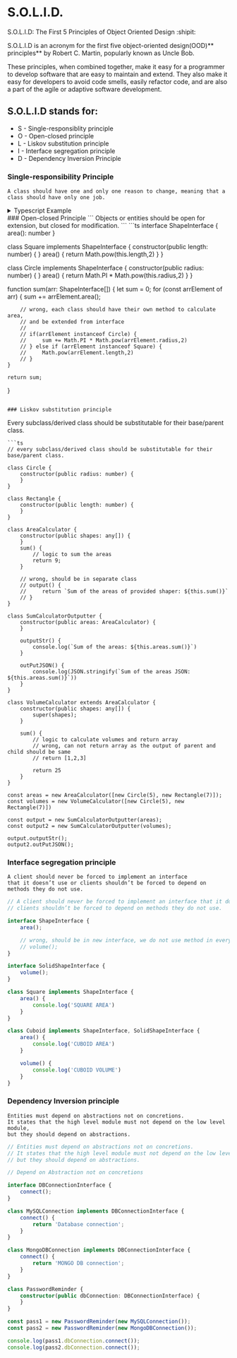 # S.O.L.I.D. 
S.O.L.I.D: The First 5 Principles of Object Oriented Design :shipit:

S.O.L.I.D is an acronym for the first five object-oriented design(OOD)** principles** by Robert C. Martin, popularly known as Uncle Bob.

These principles, when combined together, make it easy for a programmer to develop software that are easy to maintain and extend.
They also make it easy for developers to avoid code smells, easily refactor code, and are also a part of the agile or adaptive software development.


## S.O.L.I.D stands for:

- S - Single-responsiblity principle
- O - Open-closed principle
- L - Liskov substitution principle
- I - Interface segregation principle
- D - Dependency Inversion Principle


### Single-responsibility Principle
```
A class should have one and only one reason to change, meaning that a class should have only one job.
```
<details><summary>Typescript Example</summary>
<p>
    
```ts
// A class should have one and only one reason to change,
// meaning that a class should have only one job.

class Circle {
    constructor(public radius: number) {
    }
}

class Rectangle {
    constructor(public length: number) {
    }
}

class AreaCalculator {
    constructor(public shapes: any[]) {
    }
    sum() {
        // logic to sum the areas
        return 9;
    }

    // wrong, should be in separate class
    // output() {
    //     return `Sum of the areas of provided shaper: ${this.sum()}`
    // }
}

class SumCalculatorOutputter {
    constructor(public areas: AreaCalculator) {
    }

    outputStr() {
        console.log(`Sum of the areas: ${this.areas.sum()}`)
    }

    outPutJSON() {
        console.log(JSON.stringify(`Sum of the areas JSON: ${this.areas.sum()}`))
    }
}

const areas = new AreaCalculator([new Circle(5), new Rectangle(7)]);
const output = new SumCalculatorOutputter(areas);
```
</p>
</details>
### Open-closed Principle
```
Objects or entities should be open for extension, but closed for modification.
```
```ts
interface ShapeInterface {
    area(): number
}

class Square implements ShapeInterface {
    constructor(public length: number) {
    }
    area() {
        return Math.pow(this.length,2)
    }
}

class Circle implements ShapeInterface {
    constructor(public radius: number) {
    }
    area() {
        return Math.PI * Math.pow(this.radius,2)
    }
}

function sum(arr: ShapeInterface[]) {
   let sum = 0;
    for (const arrElement of arr) {
        sum += arrElement.area();

        // wrong, each class should have their own method to calculate area,
        // and be extended from interface
        //
        // if(arrElement instanceof Circle) {
        //     sum += Math.PI * Math.pow(arrElement.radius,2)
        // } else if (arrElement instanceof Square) {
        //     Math.pow(arrElement.length,2)
        // }
    }

    return sum;
}
```

### Liskov substitution principle
```
 Every subclass/derived class should be substitutable for their base/parent class.
```
```ts
// every subclass/derived class should be substitutable for their base/parent class.

class Circle {
    constructor(public radius: number) {
    }
}

class Rectangle {
    constructor(public length: number) {
    }
}

class AreaCalculator {
    constructor(public shapes: any[]) {
    }
    sum() {
        // logic to sum the areas
        return 9;
    }

    // wrong, should be in separate class
    // output() {
    //     return `Sum of the areas of provided shaper: ${this.sum()}`
    // }
}

class SumCalculatorOutputter {
    constructor(public areas: AreaCalculator) {
    }

    outputStr() {
        console.log(`Sum of the areas: ${this.areas.sum()}`)
    }

    outPutJSON() {
        console.log(JSON.stringify(`Sum of the areas JSON: ${this.areas.sum()}`))
    }
}

class VolumeCalculator extends AreaCalculator {
    constructor(public shapes: any[]) {
        super(shapes);
    }

    sum() {
        // logic to calculate volumes and return array
        // wrong, can not return array as the output of parent and child should be same
        // return [1,2,3]

        return 25
    }
}

const areas = new AreaCalculator([new Circle(5), new Rectangle(7)]);
const volumes = new VolumeCalculator([new Circle(5), new Rectangle(7)])

const output = new SumCalculatorOutputter(areas);
const output2 = new SumCalculatorOutputter(volumes);

output.outputStr();
output2.outPutJSON();
```

### Interface segregation principle
```
A client should never be forced to implement an interface
that it doesn’t use or clients shouldn’t be forced to depend on methods they do not use.
```
```ts
// A client should never be forced to implement an interface that it doesn’t use or
// clients shouldn’t be forced to depend on methods they do not use.

interface ShapeInterface {
    area();

    // wrong, should be in new interface, we do not use method in every class
    // volume();
}

interface SolidShapeInterface {
    volume();
}

class Square implements ShapeInterface {
    area() {
        console.log('SQUARE AREA')
    }
}

class Cuboid implements ShapeInterface, SolidShapeInterface {
    area() {
        console.log('CUBOID AREA')
    }

    volume() {
        console.log('CUBOID VOLUME')
    }
}
```

### Dependency Inversion principle
```
Entities must depend on abstractions not on concretions.
It states that the high level module must not depend on the low level module,
but they should depend on abstractions.
```
```ts
// Entities must depend on abstractions not on concretions.
// It states that the high level module must not depend on the low level module,
// but they should depend on abstractions.

// Depend on Abstraction not on concretions

interface DBConnectionInterface {
    connect();
}

class MySQLConnection implements DBConnectionInterface {
    connect() {
        return 'Database connection';
    }
}

class MongoDBConnection implements DBConnectionInterface {
    connect() {
        return 'MONGO DB connection';
    }
}

class PasswordReminder {
    constructor(public dbConnection: DBConnectionInterface) {
    }
}

const pass1 = new PasswordReminder(new MySQLConnection());
const pass2 = new PasswordReminder(new MongoDBConnection());

console.log(pass1.dbConnection.connect());
console.log(pass2.dbConnection.connect());
```
